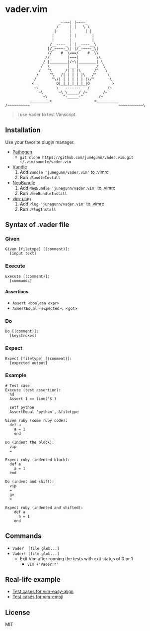 vader.vim
=========

```
                        _--~~| |~~--_
                       /     | |   \ \
                      |      |      | |
                     |       | |       |
                     |       |         |
                    /__----_ | | _----__\
                   |/_-~~~-_\| |/_-~~~-_\|
                   //    #  \===/    #  \\
                  //        |===|        \\
                 / |________|/~\|________| \
                /  \        |___|        /  \
               /   ^\      /| | |\      /^   \
              /     ^\   /| | | | |\   /^     \
             /       ^\/| | | | | | |\/^       \
            <          O|_|_|_|_|_|_|O          >
             ~\        \   -------   /        /~
               ~\       ~\ \_____/ /~       /~
                 ~\       ^-_____-^       /~
           _________>                   <__________
/~~~~~~~~~~                                        ~~~~~~~~~~~\
```

> I use Vader to test Vimscript.

Installation
------------

Use your favorite plugin manager.

- [Pathogen](https://github.com/tpope/vim-pathogen)
  - `git clone https://github.com/junegunn/vader.vim.git ~/.vim/bundle/vader.vim`
- [Vundle](https://github.com/gmarik/vundle)
  1. Add `Bundle 'junegunn/vader.vim'` to .vimrc
  2. Run `:BundleInstall`
- [NeoBundle](https://github.com/Shougo/neobundle.vim)
  1. Add `NeoBundle 'junegunn/vader.vim'` to .vimrc
  2. Run `:NeoBundleInstall`
- [vim-plug](https://github.com/junegunn/vim-plug)
  1. Add `Plug 'junegunn/vader.vim'` to .vimrc
  2. Run `:PlugInstall`

Syntax of .vader file
---------------------

### Given

```
Given [filetype] [(comment)]:
  [input text]
```

### Execute

```
Execute [(comment)]:
  [commands]
```

#### Assertions

- `Assert <boolean expr>`
- `AssertEqual <expected>, <got>`

### Do

```
Do [(comment)]:
  [keystrokes]
```

### Expect

```
Expect [filetype] [(comment)]:
  [expected output]
```

### Example

```
# Test case
Execute (test assertion):
  %d
  Assert 1 == line('$')

  setf python
  AssertEqual 'python', &filetype

Given ruby (some ruby code):
  def a
    a = 1
    end

Do (indent the block):
  vip
  =

Expect ruby (indented block):
  def a
    a = 1
  end

Do (indent and shift):
  vip
  =
  gv
  >

Expect ruby (indented and shifted):
    def a
      a = 1
    end
```

Commands
--------

- `Vader  [file glob...]`
- `Vader! [file glob...]`
    - Exit Vim after running the tests with exit status of 0 or 1
        - `vim +'Vader!*'`

Real-life example
-----------------

- [Test cases for vim-easy-align](https://github.com/junegunn/vim-easy-align/tree/master/test)
- [Test cases for vim-emoji](https://github.com/junegunn/vim-emoji/tree/master/test)

License
-------

MIT
